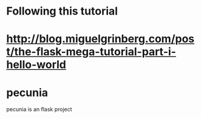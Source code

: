 # Following this tutorial
# http://blog.miguelgrinberg.com/post/the-flask-mega-tutorial-part-i-hello-world
# pecunia
pecunia is an flask project
